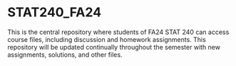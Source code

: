 # STAT240_FA24
This is the central repository where students of FA24 STAT 240 can access course files, including discussion and homework assignments. This repository will be updated continually throughout the semester with new assignments, solutions, and other files.

